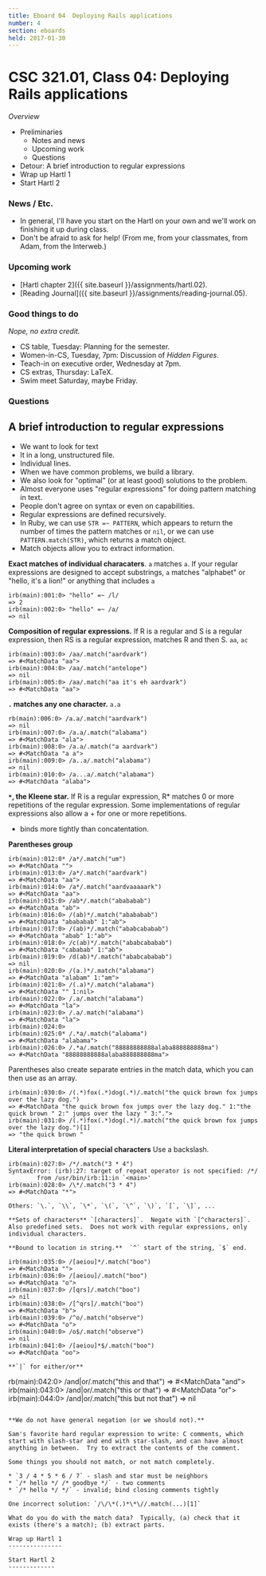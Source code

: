 ```yaml
---
title: Eboard 04  Deploying Rails applications
number: 4
section: eboards
held: 2017-01-30
---
```

CSC 321.01, Class 04:  Deploying Rails applications
===================================================

_Overview_

* Preliminaries
    * Notes and news
    * Upcoming work
    * Questions
* Detour: A brief introduction to regular expressions
* Wrap up Hartl 1
* Start Hartl 2

### News / Etc.

* In general, I'll have you start on the Hartl on your own and we'll
  work on finishing it up during class.
* Don't be afraid to ask for help!  (From me, from your classmates, from
  Adam, from the Interweb.)

### Upcoming work

* [Hartl chapter 2]({{ site.baseurl }}/assignments/hartl.02).
* [Reading Journal]({{ site.baseurl }}/assignments/reading-journal.05).

### Good things to do

*Nope, no extra credit.*

* CS table, Tuesday: Planning for the semester.
* Women-in-CS, Tuesday, 7pm: Discussion of _Hidden Figures_.
* Teach-in on executive order, Wednesday at 7pm.
* CS extras, Thursday: LaTeX.
* Swim meet Saturday, maybe Friday.

### Questions

A brief introduction to regular expressions
-------------------------------------------

* We want to look for text
* It in a long, unstructured file.
* Individual lines.
* When we have common problems, we build a library.
* We also look for "optimal" (or at least good) solutions to the problem.
* Almost everyone uses "regular expressions" for doing pattern matching
  in text.
* People don't agree on syntax or even on capabilities.
* Regular expressions are defined recursively.
* In Ruby, we can use `STR =~ PATTERN`, which appears to return
  the number of times the pattern matches or `nil`, or we can
  use `PATTERN.match(STR)`, which returns a match object.
* Match objects allow you to extract information.

**Exact matches of individual characaters**.  `a` matches `a`.
  If your regular expressions are designed to accept substrings, `a`
  matches "alphabet" or "hello, it's a lion!" or anything that includes
  `a`

```
irb(main):001:0> "hello" =~ /l/
=> 2
irb(main):002:0> "hello" =~ /a/
=> nil
```

**Composition of regular expressions.** If R is a regular and S is a
regular expression, then RS is a regular expression, matches R and then
S.  `aa`, `ac`

```
irb(main):003:0> /aa/.match("aardvark")
=> #<MatchData "aa">
irb(main):004:0> /aa/.match("antelope")
=> nil
irb(main):005:0> /aa/.match("aa it's eh aardvark")
=> #<MatchData "aa">
```

**`.` matches any one character.** `a.a`

```
rb(main):006:0> /a.a/.match("aardvark")
=> nil
irb(main):007:0> /a.a/.match("alabama")
=> #<MatchData "ala">
irb(main):008:0> /a.a/.match("a aardvark")
=> #<MatchData "a a">
irb(main):009:0> /a..a/.match("alabama")
=> nil
irb(main):010:0> /a...a/.match("alabama")
=> #<MatchData "alaba">
```

**`*`, the Kleene star.**  If R is a regular expression, R* matches
0 or more repetitions of the regular expression.  Some implementations
of regular expressions also allow a + for one or more repetitions.
* binds more tightly than concatentation.

**Parentheses group**

```
irb(main):012:0* /a*/.match("um")
=> #<MatchData "">
irb(main):013:0> /a*/.match("aardvark")
=> #<MatchData "aa">
irb(main):014:0> /a*/.match("aardvaaaaark")
=> #<MatchData "aa">
irb(main):015:0> /ab*/.match("abababab")
=> #<MatchData "ab">
irb(main):016:0> /(ab)*/.match("abababab")
=> #<MatchData "abababab" 1:"ab">
irb(main):017:0> /(ab)*/.match("ababcababab")
=> #<MatchData "abab" 1:"ab">
irb(main):018:0> /c(ab)*/.match("ababcababab")
=> #<MatchData "cababab" 1:"ab">
irb(main):019:0> /d(ab)*/.match("ababcababab")
=> nil
irb(main):020:0> /(a.)*/.match("alabama")
=> #<MatchData "alabam" 1:"am">
irb(main):021:0> /(.a)*/.match("alabama")
=> #<MatchData "" 1:nil>
irb(main):022:0> /.a/.match("alabama")
=> #<MatchData "la">
irb(main):023:0> /.a/.match("alabama")
=> #<MatchData "la">
irb(main):024:0> 
irb(main):025:0* /.*a/.match("alabama")
=> #<MatchData "alabama">
irb(main):026:0> /.*a/.match("88888888888alaba888888888ma")
=> #<MatchData "88888888888alaba888888888ma">
```

Parentheses also create separate entries in the match data, which
you can then use as an array.

```
irb(main):030:0> /(.*)fox(.*)dog(.*)/.match("the quick brown fox jumps over the lazy dog.")
=> #<MatchData "the quick brown fox jumps over the lazy dog." 1:"the quick brown " 2:" jumps over the lazy " 3:".">
irb(main):031:0> /(.*)fox(.*)dog(.*)/.match("the quick brown fox jumps over the lazy dog.")[1]
=> "the quick brown "
```

**Literal interpretation of special characters**  Use a backslash.

```
irb(main):027:0> /*/.match("3 * 4")
SyntaxError: (irb):27: target of repeat operator is not specified: /*/
        from /usr/bin/irb:11:in `<main>'
irb(main):028:0> /\*/.match("3 * 4")
=> #<MatchData "*">

Others: `\.`, `\\`, `\*`, `\(`, `\^`, `\)`, `[`, `\]`, ...
    
**Sets of characters** `[characters]`.  Negate with `[^characters]`.
Also predefined sets.  Does not work with regular expressions, only
individual characters.

**Bound to location in string.**  `^` start of the string, `$` end.

irb(main):035:0> /[aeiou]*/.match("boo")
=> #<MatchData "">
irb(main):036:0> /[aeiou]/.match("boo")
=> #<MatchData "o">
irb(main):037:0> /[qrs]/.match("boo")
=> nil
irb(main):038:0> /[^qrs]/.match("boo")
=> #<MatchData "b">
irb(main):039:0> /^o/.match("observe")
=> #<MatchData "o">
irb(main):040:0> /o$/.match("observe")
=> nil
irb(main):041:0> /[aeiou]*$/.match("boo")
=> #<MatchData "oo">

**`|` for either/or**

```
rb(main):042:0> /and|or/.match("this and that")
=> #<MatchData "and">
irb(main):043:0> /and|or/.match("this or that")
=> #<MatchData "or">
irb(main):044:0> /and|or/.match("this but not that")
=> nil
```

**We do not have general negation (or we should not).**

Sam's favorite hard regular expression to write: C comments, which
start with slash-star and end with star-slash, and can have almost
anything in between.  Try to extract the contents of the comment.

Some things you should not match, or not match completely.

* `3 / 4 * 5 * 6 / 7` - slash and star must be neighbors
* `/* hello */ /* goodbye */` - two comments
* `/* hello */ */` - invalid; bind closing comments tightly

One incorrect solution: `/\/\*(.)*\*\//.match(...)[1]`

What do you do with the match data?  Typically, (a) check that it
exists (there's a match); (b) extract parts.

Wrap up Hartl 1
---------------

Start Hartl 2
-------------

